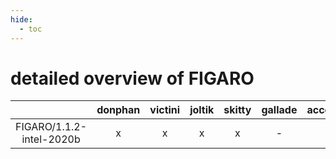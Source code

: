 ```yaml
---
hide:
  - toc
---
```


detailed overview of FIGARO
===========================

| |donphan|victini|joltik|skitty|gallade|accelgor|swalot|doduo|
| :---: | :---: | :---: | :---: | :---: | :---: | :---: | :---: | :---: |
|FIGARO/1.1.2-intel-2020b|x|x|x|x|-|-|x|-|
